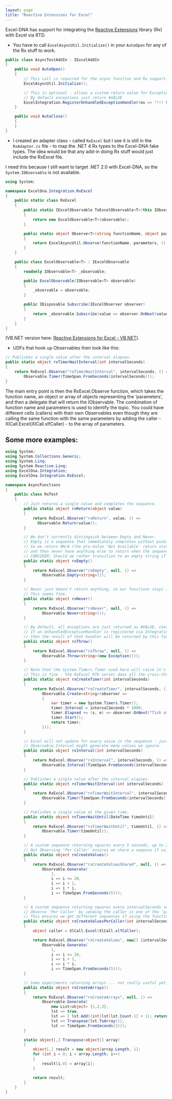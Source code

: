 ```yaml
---
layout: page
title: "Reactive Extensions for Excel"
---
```

Excel-DNA has support for integrating the [Reactive Extensions](http://msdn.microsoft.com/en-us/data/gg577609.aspx) library (Rx) with Excel via RTD.

- You have to call `ExcelAsyncUtil.Initialize()` in your `AutoOpen` for any of the Rx stuff to work.

```csharp
public class AsyncTestAddIn : IExcelAddIn
{
    public void AutoOpen()
    {
        // This call is required for the async function and Rx support.
        ExcelAsyncUtil.Initialize();

        // This is optional - allows a custom return value for Exceptions
        // By default exceptions just return #VALUE
        ExcelIntegration.RegisterUnhandledExceptionHandler(ex => "!!! EXCEPTION: " + ex.ToString());
    }

    public void AutoClose()
    {
    }
}
```


- I created an adapter class – called `RxExcel` but I see it is still in the `RxAdapter.cs` file - to map the .NET 4 Rx types to the Excel-DNA fake types. The idea would be that any add-in doing Rx stuff would just include the RxExcel file.

I need this because I still want to target .NET 2.0 with Excel-DNA, so the `System.IObservable` is not available.

```csharp
using System;

namespace ExcelDna.Integration.RxExcel
{
    public static class RxExcel
    {
        public static IExcelObservable ToExcelObservable<T>(this IObservable<T> observable)
        {
            return new ExcelObservable<T>(observable);
        }

        public static object Observe<T>(string functionName, object parameters, Func<IObservable<T>> observableSource)
        {
            return ExcelAsyncUtil.Observe(functionName, parameters, () => observableSource().ToExcelObservable());
        }
    }

    public class ExcelObservable<T> : IExcelObservable
    {
        readonly IObservable<T> _observable;

        public ExcelObservable(IObservable<T> observable)
        {
            _observable = observable;
        }

        public IDisposable Subscribe(IExcelObserver observer)
        {
            return _observable.Subscribe(value => observer.OnNext(value), observer.OnError, observer.OnCompleted);
        }
    }
}
```


(VB.NET version here:  [Reactive Extensions for Excel - VB.NET](Reactive-Extensions-for-Excel---VB.NET)).

- UDFs that hook up Observables then look like this:

```csharp
// Publishes a single value after the interval elapses.
public static object rxTimerWaitInterval(int intervalSeconds)
{
    return RxExcel.Observe("rxTimerWaitInterval", intervalSeconds, () =>
        Observable.Timer(TimeSpan.FromSeconds(intervalSeconds)));
}
```

The main entry point is then the RxExcel.Observe function, which takes the function name, an object or array of objects representing the ‘parameters’, and then a delegate that will return the IObservable.
The combination of function name and parameters is used to identify the topic. You could have different cells (callers) with their own Observables even though they are calling the same function with the same parameters by adding the caller - XlCall.Excel(XlCall.xlfCaller) - to the array of parameters.

## Some more examples:

```csharp
using System;
using System.Collections.Generic;
using System.Linq;
using System.Reactive.Linq;
using ExcelDna.Integration;
using ExcelDna.Integration.RxExcel;

namespace AsyncFunctions
{
    public class RxTest
    {
        // Just returns a single value and completes the sequence.
        public static object rxReturn(object value)
        {
            return RxExcel.Observe("rxReturn", value, () =>
              Observable.Return(value));
        }

        // We don't currently distinguish between Empty and Never.
        // Empty is a sequence that immediately completes without pushing a value.
        // So we return #N/A (the pre-Value 'Not Available' return state),
        // and then never have anything else to return when the sequence completes.
        // CONSIDER: Should we rather transition to an empty string if we comlete without seeing a value?
        public static object rxEmpty()
        {
            return RxExcel.Observe("rxEmpty", null, () =>
                Observable.Empty<string>());
        }

        // Never just doesn't return anything, so our functions stays in the #N/A pre-value return state.
        // This seems fine.
        public static object rxNever()
        {
            return RxExcel.Observe("rxNever", null, () =>
                Observable.Never<string>());
        }

        // By default, all exceptions are just returned as #VALUE, consistent with the rest of Excel-DNA.
        // If an UnhandledExceptionHandler is registered via Integration.RegisterUnhandledExceptionHandler,
        // then the result of that handler will be returned by this function.
        public static object rxThrow()
        {
            return RxExcel.Observe("rxThrow", null, () =>
                Observable.Throw<string>(new Exception()));
        }

        // Note that the System.Timers.Timer used here will raise it's Elapsed events from a ThreadPool thread.
        // This is fine - the RxExcel RTD server does all the cross-thread marshaling.
        public static object rxCreateTimer(int intervalSeconds)
        {
            return RxExcel.Observe("rxCreateTimer", intervalSeconds, () =>
                Observable.Create<string>(observer =>
                {
                    var timer = new System.Timers.Timer();
                    timer.Interval = intervalSeconds * 1000;
                    timer.Elapsed += (s, e) => observer.OnNext("Tick at" + DateTime.Now.ToString("HH:mm:ss.fff"));
                    timer.Start();
                    return timer;
                }));
        }

        // Excel will not update for every value in the sequence - just as often as the ThrottleInreval allows.
        // Observable.Interval might generate many values we ignore.
        public static object rxInterval(int intervalSeconds)
        {
            return RxExcel.Observe("rxInterval", intervalSeconds, () =>
                Observable.Interval(TimeSpan.FromSeconds(intervalSeconds)));
        }

        // Publishes a single value after the interval elapses.
        public static object rxTimerWaitInterval(int intervalSeconds)
        {
            return RxExcel.Observe("rxTimerWaitInterval", intervalSeconds, () =>
                Observable.Timer(TimeSpan.FromSeconds(intervalSeconds)));
        }

        // Publishes a single value at the given time.
        public static object rxTimerWaitUntil(DateTime timeUntil)
        {
            return RxExcel.Observe("rxTimerWaitUntil", timeUntil, () =>
                Observable.Timer(timeUntil));
        }

        // A custom sequence returning squares every 5 seconds, up to 20 * 20.
        // Not Observing 'Per Caller' ensures we share a sequnce if using the function in different cells
        public static object rxCreateValues()
        {
            return RxExcel.Observe("rxCreateValuesShared", null, () =>
                Observable.Generate(
                    1,
                    i => i <= 20,
                    i => i + 1,
                    i => i * i,
                    i => TimeSpan.FromSeconds(5)));
        }

        // A custom sequence returning squares every intervalSeconds seconds, up to 10 * 10.
        // Observe 'Per Caller' by sending the caller is one of the 'parameters' into RxExcel.Observe.
        // This ensures we get different sequences if using the function in different cells
        public static object rxCreateValuesPerCaller(int intervalSeconds)
        {
            object caller = XlCall.Excel(XlCall.xlfCaller);

            return RxExcel.Observe("rxCreateValues", new[] {intervalSeconds, caller}, () =>
                Observable.Generate(
                    1,
                    i => i <= 10,
                    i => i + 1,
                    i => i * i,
                    i => TimeSpan.FromSeconds(5)));
        }

        // Some experiments returning arrays ... not really useful yet.
        public static object rxCreateArrays()
        {
            return RxExcel.Observe("rxCreateArrays", null, () =>
                Observable.Generate(
                    new List<object> {1,2,3},
                    lst => true,
                    lst => { lst.Add((int)lst[lst.Count-1] + 1); return lst;},
                    lst => Transpose(lst.ToArray()),
                    lst => TimeSpan.FromSeconds(2)));
        }

        static object[,] Transpose(object[] array)
        {
            object[,] result = new object[array.Length, 1];
            for (int i = 0; i < array.Length; i++)
            {
                result[i,0] = array[i];
            }

            return result;
        }
    }
}
```
